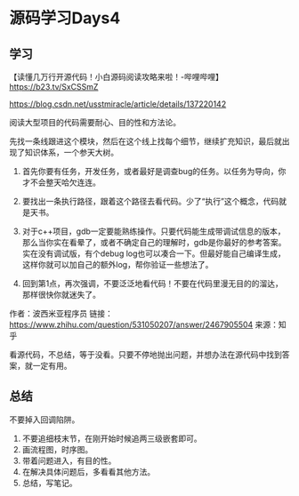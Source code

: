 # 源码学习Days4

## 学习

【读懂几万行开源代码！小白源码阅读攻略来啦！-哔哩哔哩】 https://b23.tv/SxCSSmZ

https://blog.csdn.net/usstmiracle/article/details/137220142



阅读大型项目的代码需要耐心、目的性和方法论。



先找一条线跟进这个模块，然后在这个线上找每个细节，继续扩充知识，最后就出现了知识体系，一个参天大树。



1. 首先你要有任务，开发任务，或者最好是调查bug的任务。以任务为导向，你才不会整天哈欠连连。

2. 要找出一条执行路径，跟着这个路径去看代码。少了“执行”这个概念，代码就是天书。

3. 对于c++项目，gdb一定要能熟练操作。只要代码能生成带调试信息的版本，那么当你实在看晕了，或者不确定自己的理解时，gdb是你最好的参考答案。实在没有调试版，有个debug log也可以凑合一下。但最好能自己编译生成，这样你就可以加自己的额外log，帮你验证一些想法了。

4. 回到第1点，再次强调，不要泛泛地看代码！不要在代码里漫无目的的溜达，那样很快你就迷失了。

作者：波西米亚程序员
链接：https://www.zhihu.com/question/531050207/answer/2467905504
来源：知乎



看源代码，不总结，等于没看。只要不停地抛出问题，并想办法在源代码中找到答案，就一定有用。

## 总结

不要掉入回调陷阱。

1. 不要追细枝末节，在刚开始时候追两三级嵌套即可。
2. 画流程图，时序图。
3. 带着问题进入，有目的性。
4. 在解决具体问题后，多看看其他方法。
5. 总结，写笔记。

